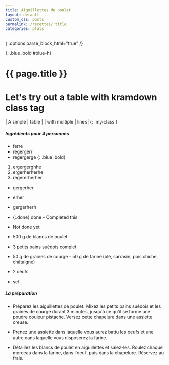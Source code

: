 ```yaml
---
title: Aiguillettes de poulet
layout: default
custom_css: posts
permalink: /recettes/:title
categories: plats
---
```


{::options parse_block_html="true" /}

<div id="main" class='content'>

{: .blue .bold #blue-h}

# {{ page.title }}


# Let's try out a table with kramdown class tag

| A simple | table |
| with multiple | lines|
{: .my-class }


##### Ingrédients pour 4 personnes

- ferre
- regergerr
- regergerge
{: .blue .bold}

1. ergergerghhe
2. ergerherherhe
3. regererherher

* gergerher
* erher
* gergerherh

* {:.done} done - Completed this
* Not done yet

<ul>

<p><li>500 g de blancs de poulet</li></p>

<p><li>3 petits pains suédois complet</li></p>

<p><li>50 g de graines de courge - 50 g de farine (blé, sarrasin, pois chiche, châtaigne)</li></p>

<p><li>2 oeufs</li></p>

<p><li>sel</li></p>

</ul>

##### La préparation

<ul>

<p>
<li>Préparez les aiguillettes de poulet. Mixez les petits pains suédois et les graines de courge durant 3 minutes, jusqu'à ce qu'il se forme une poudre couleur pistache. Versez cette chapelure dans une assiette creuse.</li>
</p>

<p>
<li>Prenez une assiette dans laquelle vous aurez battu les oeufs et une autre dans laquelle vous disposerez la farine.</li>
</p>

<p>
<li>Détaillez les blancs de poulet en aiguillettes et salez-les. Roulez chaque morceau dans la farine, dans l'oeuf, puis dans la chapelure. Réservez au frais.</li>
</p>

</ul>

</div>